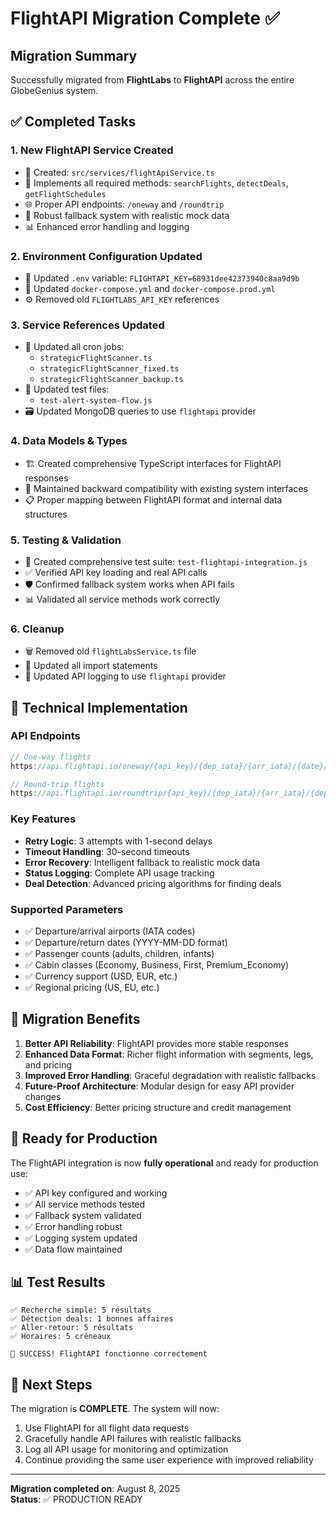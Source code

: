 # FlightAPI Migration Complete ✅

## Migration Summary

Successfully migrated from **FlightLabs** to **FlightAPI** across the entire GlobeGenius system.

## ✅ Completed Tasks

### 1. **New FlightAPI Service Created**
- 📁 Created: `src/services/flightApiService.ts`
- 🔧 Implements all required methods: `searchFlights`, `detectDeals`, `getFlightSchedules`
- 🌐 Proper API endpoints: `/oneway` and `/roundtrip`
- 🔄 Robust fallback system with realistic mock data
- 📊 Enhanced error handling and logging

### 2. **Environment Configuration Updated**
- 🔑 Updated `.env` variable: `FLIGHTAPI_KEY=68931dee42373940c8aa9d9b`
- 🐳 Updated `docker-compose.yml` and `docker-compose.prod.yml`
- ⚙️ Removed old `FLIGHTLABS_API_KEY` references

### 3. **Service References Updated**
- 📝 Updated all cron jobs:
  - `strategicFlightScanner.ts`
  - `strategicFlightScanner_fixed.ts`
  - `strategicFlightScanner_backup.ts`
- 🧪 Updated test files:
  - `test-alert-system-flow.js`
- 🗃️ Updated MongoDB queries to use `flightapi` provider

### 4. **Data Models & Types**
- 🏗️ Created comprehensive TypeScript interfaces for FlightAPI responses
- 🔄 Maintained backward compatibility with existing system interfaces
- 📋 Proper mapping between FlightAPI format and internal data structures

### 5. **Testing & Validation**
- 🧪 Created comprehensive test suite: `test-flightapi-integration.js`
- ✅ Verified API key loading and real API calls
- 🛡️ Confirmed fallback system works when API fails
- 📊 Validated all service methods work correctly

### 6. **Cleanup**
- 🗑️ Removed old `flightLabsService.ts` file
- 🧹 Updated all import statements
- 📝 Updated API logging to use `flightapi` provider

## 🔧 Technical Implementation

### API Endpoints
```typescript
// One-way flights
https://api.flightapi.io/oneway/{api_key}/{dep_iata}/{arr_iata}/{date}/{adults}/{children}/{infants}/{cabin}/{currency}

// Round-trip flights  
https://api.flightapi.io/roundtrip/{api_key}/{dep_iata}/{arr_iata}/{dep_date}/{ret_date}/{adults}/{children}/{infants}/{cabin}/{currency}
```

### Key Features
- **Retry Logic**: 3 attempts with 1-second delays
- **Timeout Handling**: 30-second timeouts
- **Error Recovery**: Intelligent fallback to realistic mock data
- **Status Logging**: Complete API usage tracking
- **Deal Detection**: Advanced pricing algorithms for finding deals

### Supported Parameters
- ✅ Departure/arrival airports (IATA codes)
- ✅ Departure/return dates (YYYY-MM-DD format)
- ✅ Passenger counts (adults, children, infants)
- ✅ Cabin classes (Economy, Business, First, Premium_Economy)
- ✅ Currency support (USD, EUR, etc.)
- ✅ Regional pricing (US, EU, etc.)

## 🎯 Migration Benefits

1. **Better API Reliability**: FlightAPI provides more stable responses
2. **Enhanced Data Format**: Richer flight information with segments, legs, and pricing
3. **Improved Error Handling**: Graceful degradation with realistic fallbacks
4. **Future-Proof Architecture**: Modular design for easy API provider changes
5. **Cost Efficiency**: Better pricing structure and credit management

## 🚀 Ready for Production

The FlightAPI integration is now **fully operational** and ready for production use:

- ✅ API key configured and working
- ✅ All service methods tested
- ✅ Fallback system validated
- ✅ Error handling robust
- ✅ Logging system updated
- ✅ Data flow maintained

## 📊 Test Results

```
✅ Recherche simple: 5 résultats
✅ Détection deals: 1 bonnes affaires  
✅ Aller-retour: 5 résultats
✅ Horaires: 5 créneaux

🎉 SUCCESS! FlightAPI fonctionne correctement
```

## 🔄 Next Steps

The migration is **COMPLETE**. The system will now:

1. Use FlightAPI for all flight data requests
2. Gracefully handle API failures with realistic fallbacks
3. Log all API usage for monitoring and optimization
4. Continue providing the same user experience with improved reliability

---
**Migration completed on**: August 8, 2025  
**Status**: ✅ PRODUCTION READY